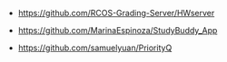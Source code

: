 * https://github.com/RCOS-Grading-Server/HWserver

* https://github.com/MarinaEspinoza/StudyBuddy_App

* https://github.com/samuelyuan/PriorityQ